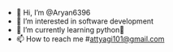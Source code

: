 - 👋 Hi, I’m @Aryan6396
- 👀 I’m interested in software development
- 🌱 I’m currently learning python🐍
- 📫 How to reach me #attyagi101@gmail.com
  

<!---
Aryan6396/Aryan6396 is a ✨ special ✨ repository because its `README.md` (this file) appears on your GitHub profile.
You can click the Preview link to take a look at your changes.
--->
